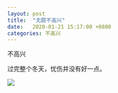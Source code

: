 ```yaml
---
layout: post
title:  "无题不高兴"
date:   2020-01-21 15:17:00 +0800
categories: 不高兴
---
```

不高兴

过完整个冬天，忧伤并没有好一点。

![](https://cxiang.oss-cn-hangzhou.aliyuncs.com/photo/74e5854db46b2f68.jpeg)
